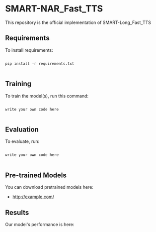 # SMART-NAR_Fast_TTS
This repository is the official implementation of SMART-Long_Fast_TTS

## Requirements
To install requirements:
<pre>
<code>
pip install -r requirements.txt
</code>
</pre>

## Training
To train the model(s), run this command:
<pre>
<code>
write your own code here
</code>
</pre>

## Evaluation
To evaluate, run:
<pre>
<code>
write your own code here
</code>
</pre>

## Pre-trained Models
You can download pretrained models here:
* <http://example.com/>

## Results
Our model's performance is here:




